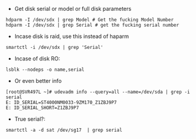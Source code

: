 - Get disk serial or model or full disk parameters
```
hdparm -I /dev/sdx | grep Model # Get the fucking Model Number
hdparm -I /dev/sdx | grep Serial # get the fucking serial number
```
- Incase disk is raid, use this instead of haparm

```
smartctl -i /dev/sdx | grep 'Serial'
```

- Incase of disk RO:

```
lsblk --nodeps -o name,serial
```

- Or even better info

```
[root@SVR497L ~]# udevadm info --query=all --name=/dev/sda | grep -i serial
E: ID_SERIAL=ST4000NM0033-9ZM170_Z1ZBJ9P7
E: ID_SERIAL_SHORT=Z1ZBJ9P7
```

- True serial?:
```
smartctl -a -d sat /dev/sg17  | grep serial
```
